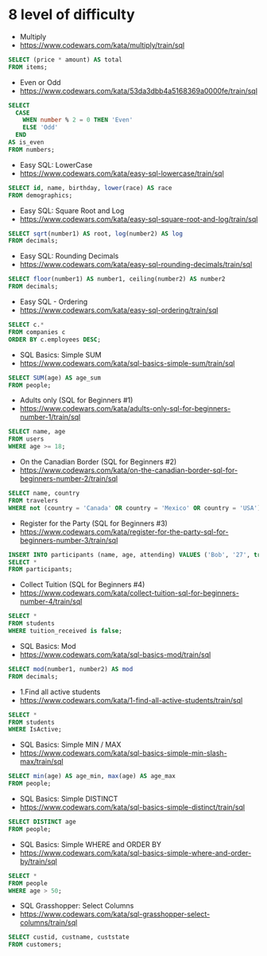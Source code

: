 # 8 level of difficulty


* Multiply
* https://www.codewars.com/kata/multiply/train/sql

```SQL
SELECT (price * amount) AS total 
FROM items;
```


* Even or Odd
* https://www.codewars.com/kata/53da3dbb4a5168369a0000fe/train/sql

```SQL
SELECT 
  CASE
    WHEN number % 2 = 0 THEN 'Even'
    ELSE 'Odd'
  END
AS is_even
FROM numbers;
```


* Easy SQL: LowerCase
* https://www.codewars.com/kata/easy-sql-lowercase/train/sql

```SQL
SELECT id, name, birthday, lower(race) AS race
FROM demographics;
```


* Easy SQL: Square Root and Log
* https://www.codewars.com/kata/easy-sql-square-root-and-log/train/sql

```SQL
SELECT sqrt(number1) AS root, log(number2) AS log
FROM decimals;
```


* Easy SQL: Rounding Decimals
* https://www.codewars.com/kata/easy-sql-rounding-decimals/train/sql

```SQL
SELECT floor(number1) AS number1, ceiling(number2) AS number2
FROM decimals;
```


* Easy SQL - Ordering
* https://www.codewars.com/kata/easy-sql-ordering/train/sql

```SQL
SELECT c.*
FROM companies c
ORDER BY c.employees DESC;
```


* SQL Basics: Simple SUM
* https://www.codewars.com/kata/sql-basics-simple-sum/train/sql

```SQL
SELECT SUM(age) AS age_sum
FROM people;
```


* Adults only (SQL for Beginners #1)
* https://www.codewars.com/kata/adults-only-sql-for-beginners-number-1/train/sql

```SQL
SELECT name, age
FROM users
WHERE age >= 18;
```


* On the Canadian Border (SQL for Beginners #2)
* https://www.codewars.com/kata/on-the-canadian-border-sql-for-beginners-number-2/train/sql

```SQL
SELECT name, country
FROM travelers
WHERE not (country = 'Canada' OR country = 'Mexico' OR country = 'USA');
```


* Register for the Party (SQL for Beginners #3)
* https://www.codewars.com/kata/register-for-the-party-sql-for-beginners-number-3/train/sql

```SQL
INSERT INTO participants (name, age, attending) VALUES ('Bob', '27', true);
SELECT *
FROM participants;
```


* Collect Tuition (SQL for Beginners #4)
* https://www.codewars.com/kata/collect-tuition-sql-for-beginners-number-4/train/sql

```SQL
SELECT *
FROM students
WHERE tuition_received is false;
```


* SQL Basics: Mod
* https://www.codewars.com/kata/sql-basics-mod/train/sql

```SQL
SELECT mod(number1, number2) AS mod
FROM decimals;
```


* 1.Find all active students
* https://www.codewars.com/kata/1-find-all-active-students/train/sql

```SQL
SELECT *
FROM students
WHERE IsActive;
```


* SQL Basics: Simple MIN / MAX
* https://www.codewars.com/kata/sql-basics-simple-min-slash-max/train/sql

```SQL
SELECT min(age) AS age_min, max(age) AS age_max
FROM people;
```


* SQL Basics: Simple DISTINCT
* https://www.codewars.com/kata/sql-basics-simple-distinct/train/sql

```SQL
SELECT DISTINCT age
FROM people;
```


* SQL Basics: Simple WHERE and ORDER BY
* https://www.codewars.com/kata/sql-basics-simple-where-and-order-by/train/sql

```SQL
SELECT *
FROM people
WHERE age > 50;
```


* SQL Grasshopper: Select Columns
* https://www.codewars.com/kata/sql-grasshopper-select-columns/train/sql

```SQL
SELECT custid, custname, custstate 
FROM customers;
```
